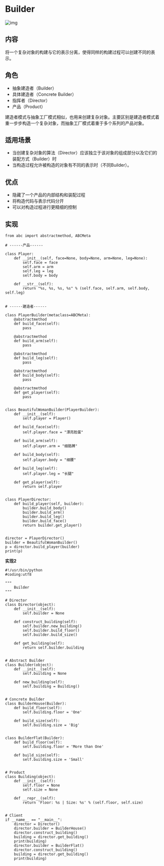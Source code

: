# Builder

![img](https://images2017.cnblogs.com/blog/1168194/201711/1168194-20171118142258468-1405473139.png)

## 内容

将一个复杂对象的构建与它的表示分离，使得同样的构建过程可以创建不同的表示。

## 角色

- 抽象建造者（Builder）
- 具体建造者（Concrete Builder）
- 指挥者（Director）
- 产品（Product）

建造者模式与抽象工厂模式相似，也用来创建复杂对象。主要区别是建造者模式着重一步步构造一个复杂对象，而抽象工厂模式着重于多个系列的产品对象。

## 适用场景

- 当创建复杂对象的算法（Director）应该独立于该对象的组成部分以及它们的装配方式（Builder）时
- 当构造过程允许被构造的对象有不同的表示时（不同Builder）。

## 优点

- 隐藏了一个产品的内部结构和装配过程
- 将构造代码与表示代码分开
- 可以对构造过程进行更精细的控制

## 实现

```
from abc import abstractmethod, ABCMeta

# ------产品------

class Player:
    def __init__(self, face=None, body=None, arm=None, leg=None):
        self.face = face
        self.arm = arm
        self.leg = leg
        self.body = body

    def __str__(self):
        return "%s, %s, %s, %s" % (self.face, self.arm, self.body, self.leg)


# ------建造者------

class PlayerBuilder(metaclass=ABCMeta):
    @abstractmethod
    def build_face(self):
        pass

    @abstractmethod
    def build_arm(self):
        pass

    @abstractmethod
    def build_leg(self):
        pass

    @abstractmethod
    def build_body(self):
        pass

    @abstractmethod
    def get_player(self):
        pass


class BeautifulWomanBuilder(PlayerBuilder):
    def __init__(self):
        self.player = Player()

    def build_face(self):
        self.player.face = "漂亮脸蛋"

    def build_arm(self):
        self.player.arm = "细胳膊"

    def build_body(self):
        self.player.body = "细腰"

    def build_leg(self):
        self.player.leg = "长腿"

    def get_player(self):
        return self.player


class PlayerDirector:
    def build_player(self, builder):
        builder.build_body()
        builder.build_arm()
        builder.build_leg()
        builder.build_face()
        return builder.get_player()


director = PlayerDirector()
builder = BeautifulWomanBuilder()
p = director.build_player(builder)
print(p)
```

**实现2**

```
#!/usr/bin/python
#coding:utf8
 
"""
    Builder
"""
 
# Director
class Director(object):
    def __init__(self):
        self.builder = None
 
    def construct_building(self):
        self.builder.new_building()
        self.builder.build_floor()
        self.builder.build_size()
 
    def get_building(self):
        return self.builder.building
 
 
# Abstract Builder
class Builder(object):
    def __init__(self):
        self.building = None
 
    def new_building(self):
        self.building = Building()
 
 
# Concrete Builder
class BuilderHouse(Builder):
    def build_floor(self):
        self.building.floor = 'One'
 
    def build_size(self):
        self.building.size = 'Big'
 
 
class BuilderFlat(Builder):
    def build_floor(self):
        self.building.floor = 'More than One'
 
    def build_size(self):
        self.building.size = 'Small'
 
 
# Product
class Building(object):
    def __init__(self):
        self.floor = None
        self.size = None
 
    def __repr__(self):
        return 'Floor: %s | Size: %s' % (self.floor, self.size)
 
 
# Client
if __name__ == "__main__":
    director = Director()
    director.builder = BuilderHouse()
    director.construct_building()
    building = director.get_building()
    print(building)
    director.builder = BuilderFlat()
    director.construct_building()
    building = director.get_building()
    print(building)
```


